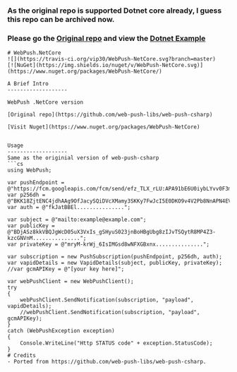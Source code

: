 ### As the original repo is supported Dotnet core already, I guess this repo can be archived now.
### Please go the [Original repo](https://github.com/web-push-libs/web-push-csharp) and view the [Dotnet Example](https://github.com/coryjthompson/WebPushDemo)

```
# WebPush.NetCore
![](https://travis-ci.org/vip30/WebPush-NetCore.svg?branch=master)
[![NuGet](https://img.shields.io/nuget/v/WebPush-NetCore.svg)](https://www.nuget.org/packages/WebPush-NetCore/)

A Brief Intro
-------------------

WebPush .NetCore version

[Original repo](https://github.com/web-push-libs/web-push-csharp)

[Visit Nuget](https://www.nuget.org/packages/WebPush-NetCore)


Usage
-------------------
Same as the originial version of web-push-csharp
```cs
using WebPush;

var pushEndpoint = @"https://fcm.googleapis.com/fcm/send/efz_TLX_rLU:APA91bE6U0iybLYvv0F3mf6uDLB6....";
var p256dh = @"BKK18ZjtENC4jdhAAg9OfJacySQiDVcXMamy3SKKy7FwJcI5E0DKO9v4V2Pb8NnAPN4EVdmhO............";
var auth = @"fkJatBBEl...............";

var subject = @"mailto:example@example.com";
var publicKey = @"BDjASz8kkVBQJgWcD05uX3VxIs_gSHyuS023jnBoHBgUbg8zIJvTSQytR8MP4Z3-kzcGNVnM...............";
var privateKey = @"mryM-krWj_6IsIMGsd8wNFXGBxnx...............";

var subscription = new PushSubscription(pushEndpoint, p256dh, auth);
var vapidDetails = new VapidDetails(subject, publicKey, privateKey);
//var gcmAPIKey = @"[your key here]";

var webPushClient = new WebPushClient();
try
{
	webPushClient.SendNotification(subscription, "payload", vapidDetails);
    //webPushClient.SendNotification(subscription, "payload", gcmAPIKey);
}
catch (WebPushException exception)
{
	Console.WriteLine("Http STATUS code" + exception.StatusCode);
}
# Credits
- Ported from https://github.com/web-push-libs/web-push-csharp.
```
